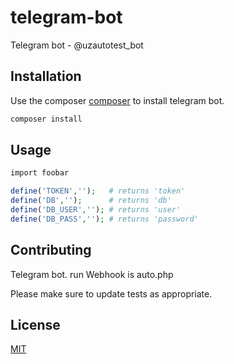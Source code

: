 # telegram-bot

Telegram bot - @uzautotest_bot

## Installation

Use the composer [composer](https://getcomposer.org/) to install telegram bot.

```bash
composer install
```

## Usage

```php
import foobar

define('TOKEN','');   # returns 'token'
define('DB','');      # returns 'db'
define('DB_USER',''); # returns 'user'
define('DB_PASS',''); # returns 'password'
```

## Contributing
Telegram bot. run Webhook is auto.php

Please make sure to update tests as appropriate.

## License
[MIT](https://choosealicense.com/licenses/mit/)
